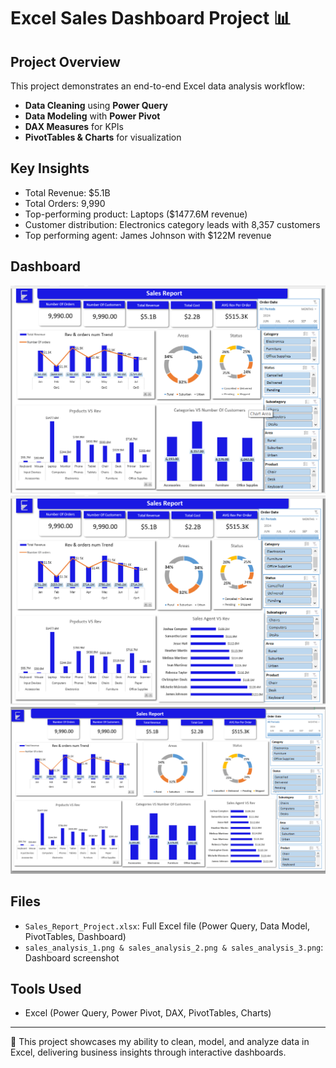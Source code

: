 # Excel Sales Dashboard Project 📊

## Project Overview
This project demonstrates an end-to-end Excel data analysis workflow:
- **Data Cleaning** using **Power Query**
- **Data Modeling** with **Power Pivot**
- **DAX Measures** for KPIs
- **PivotTables & Charts** for visualization

## Key Insights
- Total Revenue: $5.1B  
- Total Orders: 9,990  
- Top-performing product: Laptops ($1477.6M revenue)  
- Customer distribution: Electronics category leads with 8,357 customers
- Top performing agent: James Johnson with $122M revenue

## Dashboard

![Sales Dashboard](sales_analysis_1.png)
![Sales Dashboard](sales_analysis_2.png)
![Sales Dashboard](sales_analysis_3.png)


## Files
- `Sales_Report_Project.xlsx`: Full Excel file (Power Query, Data Model, PivotTables, Dashboard)
- `sales_analysis_1.png & sales_analysis_2.png & sales_analysis_3.png`: Dashboard screenshot

## Tools Used
- Excel (Power Query, Power Pivot, DAX, PivotTables, Charts)

---
📌 This project showcases my ability to clean, model, and analyze data in Excel, delivering business insights through interactive dashboards.
